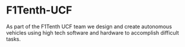 # F1Tenth-UCF
As part of the F1Tenth UCF team we design and create autonomous vehicles using high tech software and hardware to accomplish difficult tasks.
